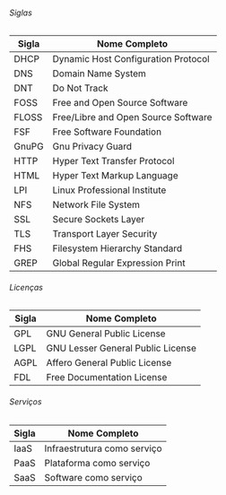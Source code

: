 ###### Siglas

| Sigla | Nome Completo|
|-------|--------------|
|DHCP   |Dynamic Host Configuration Protocol|
|DNS    |Domain Name System|
|DNT    |Do Not Track|
|FOSS   |Free and Open Source Software|
|FLOSS  |Free/Libre and Open Source Software|
|FSF    |Free Software Foundation|
|GnuPG  |Gnu Privacy Guard|
|HTTP   |Hyper Text Transfer Protocol|
|HTML   |Hyper Text Markup Language|
|LPI    |Linux Professional Institute|
|NFS    |Network File System|
|SSL    |Secure Sockets Layer|
|TLS    |Transport Layer Security|
|FHS    |Filesystem Hierarchy Standard|
|GREP   |Global Regular Expression Print|

###### Licenças

|Sigla| Nome Completo|
|-----|--------------|
|GPL  |GNU General Public License|
|LGPL |GNU Lesser General Public License|
|AGPL |Affero General Public License|
|FDL  |Free Documentation License|


###### Serviços
|Sigla| Nome Completo|
|-----|--------------|
|IaaS |Infraestrutura como serviço|
|PaaS |Plataforma como serviço|
|SaaS |Software como serviço|

